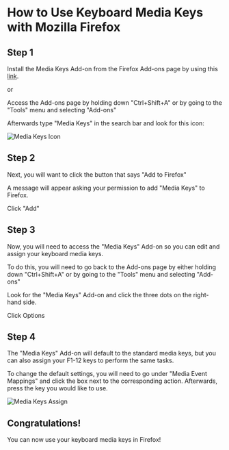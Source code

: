 # How to Use Keyboard Media Keys with Mozilla Firefox

## Step 1

Install the Media Keys Add-on from the Firefox Add-ons page by using this [link][Media Keys Link].

or

Access the Add-ons page by holding down "Ctrl+Shift+A" or by going to the "Tools" menu and selecting "Add-ons" 

Afterwards type "Media Keys" in the search bar and look for this icon: 

![Media Keys Icon][Media Keys]

## Step 2

Next, you will want to click the button that says "Add to Firefox"

A message will appear asking your permission to add "Media Keys" to Firefox.

Click "Add"

## Step 3

Now, you will need to access the "Media Keys" Add-on so you can edit and assign your keyboard media keys.

To do this, you will need to go back to the Add-ons page by either holding down "Ctrl+Shift+A" or by going to the "Tools" menu and selecting "Add-ons" 

Look for the "Media Keys" Add-on and click the three dots on the right-hand side.

Click Options

## Step 4

The "Media Keys" Add-on will default to the standard media keys, but you can also assign your F1-12 keys to perform the same tasks.

To change the default settings, you will need to go under "Media Event Mappings" and click the box next to the corresponding action. Afterwards, press the key you would like to use. 

![Media Keys Assign](https://i.imgur.com/QZqtB4G.jpg)

## Congratulations!

You can now use your keyboard media keys in Firefox!



[Media Keys]: https://addons.cdn.mozilla.net/user-media/addon_icons/553/553354-64.png?modified=1548204465
[Media Keys Link]: https://addons.mozilla.org/en-US/firefox/addon/media-keys/?src=search
